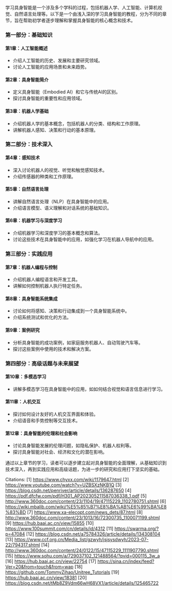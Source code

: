 学习具身智能是一个涉及多个学科的过程，包括机器人学、人工智能、计算机视觉、自然语言处理等。以下是一个由浅入深的学习具身智能的教程，分为不同的章节，旨在帮助初学者逐步理解和掌握具身智能的核心概念和技术。

### 第一部分：基础知识

#### 第1章：人工智能概述
- 介绍人工智能的历史、发展和主要研究领域。
- 讨论人工智能的应用场景和未来趋势。

#### 第2章：具身智能简介
- 定义具身智能（Embodied AI）和它与传统AI的区别。
- 探讨具身智能的重要性和应用领域。

#### 第3章：机器人学基础
- 介绍机器人学的基本概念，包括机器人的分类、结构和工作原理。
- 讲解机器人感知、决策和行动的基本原理。

### 第二部分：技术深入

#### 第4章：感知技术
- 深入讨论机器人的视觉、听觉和触觉感知技术。
- 介绍传感器的种类和工作原理。

#### 第5章：自然语言处理
- 讲解自然语言处理（NLP）在具身智能中的应用。
- 介绍语言模型、语义理解和对话系统的基础知识。

#### 第6章：机器学习与深度学习
- 介绍机器学习和深度学习的基本概念和算法。
- 讨论这些技术在具身智能中的应用，如强化学习在机器人导航中的应用。

### 第三部分：实践应用

#### 第7章：机器人编程与控制
- 介绍机器人编程语言和开发工具。
- 讲解如何控制机器人执行特定任务。

#### 第8章：具身智能系统集成
- 讨论如何将感知、决策和行动集成到一个具身智能系统中。
- 介绍系统测试和优化的方法。

#### 第9章：案例研究
- 分析具身智能的成功案例，如家庭服务机器人、自动驾驶汽车等。
- 探讨这些案例中使用的技术和解决方案。

### 第四部分：高级话题与未来展望

#### 第10章：多模态学习
- 讲解多模态学习在具身智能中的应用，如如何结合视觉和语言信息进行学习。

#### 第11章：人机交互
- 探讨如何设计友好的人机交互界面和体验。
- 介绍语音和手势控制等交互技术。

#### 第12章：具身智能的伦理和社会影响
- 讨论具身智能发展的伦理问题，如隐私保护、机器人权利等。
- 探讨具身智能对社会、经济和文化的潜在影响。

通过以上章节的学习，读者可以逐步建立起对具身智能的全面理解，从基础知识到技术深入，再到实践应用和高级话题，为进一步的研究和应用打下坚实的基础。

Citations:
[1] https://www.chyxx.com/wiki/1179647.html
[2] https://www.youtube.com/watch?v=UZBSXzNKB1Q
[3] https://blog.csdn.net/penriver/article/details/136287650
[4] https://pdf.dfcfw.com/pdf/H301_AP202305211587036338_1.pdf
[5] http://www.360doc.com/content/23/1104/19/47115229_1102780751.shtml
[6] https://wiki.mbalib.com/wiki/%E5%85%B7%E8%BA%AB%E6%99%BA%E8%83%BD
[7] https://www.xa-elecopt.com/news_dets/87.html
[8] http://www.360doc.com/content/23/1013/16/72300735_1100071199.shtml
[9] https://hub.baai.ac.cn/view/15855
[10] https://www.100summit.com/cn/details/id/4312
[11] https://swarma.org/?p=47084
[12] https://blog.csdn.net/a75784326/article/details/134308104
[13] https://www.ccf.org.cn/Media_list/gzwyh/jsjsysdwyh/2023-07-22/794317.shtml
[14] http://www.360doc.com/content/24/0122/15/47115229_1111907790.shtml
[15] https://www.sohu.com/a/729037102_121488564/?pvid=000115_3w_a
[16] https://hub.baai.ac.cn/view/22754
[17] https://sina.cn/index/feed?Ver=20&from=touch&from=wap
[18] https://github.com/TommyZihao/Unitree_Tutorials
[19] https://hub.baai.ac.cn/view/18381
[20] https://blog.csdn.net/tMb8Z9Vdm66wH68VX1/article/details/125465722

